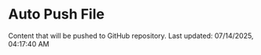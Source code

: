 # Auto Push File

Content that will be pushed to GitHub repository.
Last updated: 07/14/2025, 04:17:40 AM